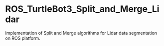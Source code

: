 # ROS_TurtleBot3_Split_and_Merge_Lidar
 Implementation of Split and Merge algorithms for Lidar data segmentation on ROS platform.
